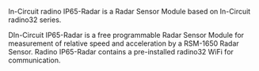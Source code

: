 In-Circuit radino IP65-Radar is a Radar Sensor Module based on In-Circuit radino32 series. 

DIn-Circuit IP65-Radar is a free programmable Radar Sensor Module for measurement of relative speed and acceleration by a RSM-1650 Radar Sensor. Radino IP65-Radar contains a pre-installed radino32 WiFi for communication.

